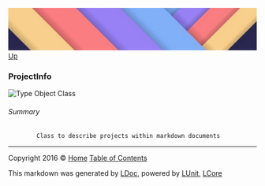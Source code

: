 ![](../Content/LDoc-banner-small.png "")
[Up](../LDoc.md)

### ProjectInfo

![Type Object Class](http://b.repl.ca/v1/Type-Object%20Class-blue.png "")




###### Summary

            Class to describe projects within markdown documents
            



---

Copyright 2016 &copy; [Home](../../README.md) [Table of Contents](../../TableOfContents.md)

This markdown was generated by [LDoc](https://github.com/CodeSingularity/LDoc), powered by [LUnit](https://github.com/CodeSingularity/LUnit), [LCore](https://github.com/CodeSingularity/LCore)
